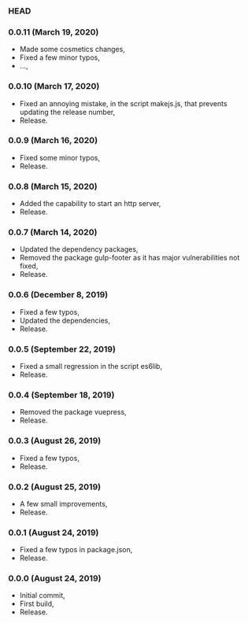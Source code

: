 ### HEAD

### 0.0.11 (March 19, 2020)

  * Made some cosmetics changes,
  * Fixed a few minor typos,
  * ...,


### 0.0.10 (March 17, 2020)

  * Fixed an annoying mistake, in the script makejs.js, that prevents updating the release number,
  * Release.


### 0.0.9 (March 16, 2020)

  * Fixed some minor typos,
  * Release.


### 0.0.8 (March 15, 2020)

  * Added the capability to start an http server,
  * Release.


### 0.0.7 (March 14, 2020)

  * Updated the dependency packages,
  * Removed the package gulp-footer as it has major vulnerabilities not fixed,
  * Release.


### 0.0.6 (December 8, 2019)

  * Fixed a few typos,
  * Updated the dependencies,
  * Release.


### 0.0.5 (September 22, 2019)

  * Fixed a small regression in the script es6lib,
  * Release.


### 0.0.4 (September 18, 2019)

  * Removed the package vuepress,
  * Release.


### 0.0.3 (August 26, 2019)

  * Fixed a few typos,
  * Release.


### 0.0.2 (August 25, 2019)

  * A few small improvements,
  * Release.


### 0.0.1 (August 24, 2019)

  * Fixed a few typos in package.json,
  * Release.


### 0.0.0 (August 24, 2019)

  * Initial commit,
  * First build,
  * Release.
